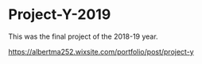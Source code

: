 # Project-Y-2019

This was the final project of the 2018-19 year.

https://albertma252.wixsite.com/portfolio/post/project-y
